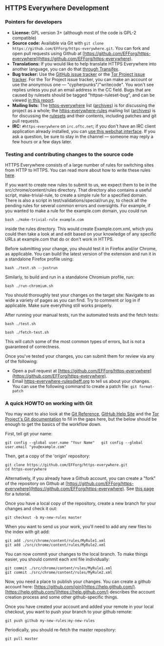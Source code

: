 ## HTTPS Everywhere Development

### Pointers for developers

*   **License:** GPL version 3+ (although most of the code is GPL-2 compatible)
*   **Source code:** Available via Git with `git clone
    https://github.com/EFForg/https-everywhere.git`. You can fork and open pull
    requests using Github at
    [https://github.com/EFForg/https-everywhere](https://github.com/EFForg/https-everywhere).
*   **Translations:** If you would like to help translate HTTPS Everywhere into
    another language, you can do that [through
    Transifex](https://www.transifex.com/otf/torproject/).
*   **Bug tracker:** Use the [GitHub issue
    tracker](https://github.com/EFForg/https-everywhere/issues/) or the [Tor
    Project issue tracker](https://trac.torproject.org/projects/tor/report/19).
    For the Tor Project issue tracker, you can make an account or use the
    anonymous one — "cypherpunks"/"writecode". You won't see replies unless you
    put an email address in the CC field. Bugs that are caused by rulesets
    should be tagged "httpse-ruleset-bug", and can be viewed [in this
    report](https://trac.torproject.org/projects/tor/report/48).
*   **Mailing lists:** The
    [https-everywhere](https://lists.eff.org/mailman/listinfo/https-everywhere)
    list ([archives](https://lists.eff.org/pipermail/https-everywhere/)) is for
    discussing the project as a whole; the
    [https-everywhere-rules](https://lists.eff.org/mailman/listinfo/https-everywhere-rules)
    mailing list
    ([archives](https://lists.eff.org/pipermail/https-everywhere-rules)) is for
    discussing the [rulesets](https://www.eff.org/https-everywhere/rulesets)
    and their contents, including patches and git pull requests.
*   **IRC:** `#https-everywhere` on `irc.oftc.net`; if you don't have an IRC
    client application already installed, you can [use this webchat
    interface](https://webchat.oftc.net/?channels=#https-everywhere). If you
    ask a question, be sure to stay in the channel — someone may reply a few
    hours or a few days later.

### Testing and contributing changes to the source code

HTTPS Everywhere consists of a large number of rules for switching sites from
HTTP to HTTPS. You can read more about how to write these rules
[here](https://www.eff.org/https-everywhere/rulesets).

If you want to create new rules to submit to us, we expect them to be in the
src/chrome/content/rules directory. That directory also contains a useful
script, make-trivial-rule, to create a simple rule for a specified domain.
There is also a script in test/validations/special/run.py, to check all the
pending rules for several common errors and oversights. For example, if you
wanted to make a rule for the example.com domain, you could run

    bash ./make-trivial-rule example.com

inside the rules directory. This would create Example.com.xml, which you could
then take a look at and edit based on your knowledge of any specific URLs at
example.com that do or don't work in HTTPS.

Before submitting your change, you should test it in Firefox and/or Chrome, as
applicable. You can build the latest version of the extension and run it in a
standalone Firefox profile using:

    bash ./test.sh --justrun

Similarly, to build and run in a standalone Chromium profile, run:

    bash ./run-chromium.sh

You should thoroughly test your changes on the target site: Navigate to as wide
a variety of pages as you can find. Try to comment or log in if applicable.
Make sure everything still works properly.

After running your manual tests, run the automated tests and the fetch tests:

    bash ./test.sh

    bash ./fetch-test.sh

This will catch some of the most common types of errors, but is not a
guaranteed of correctness.

Once you've tested your changes, you can submit them for review via any of the
following:

*   Open a pull request at
    [https://github.com/EFForg/https-everywhere](https://github.com/EFForg/https-everywhere).
*   Email https-everywhere-rules@eff.org to tell us about your changes. You can
    use the following command to create a patch file: `git format-patch`

### A quick HOWTO on working with Git

You may want to also look at the [Git Reference](http://gitref.org/), [GitHub
Help Site](https://help.github.com/) and the [Tor Project's Git
documentation](https://gitweb.torproject.org/githax.git/tree/doc/Howto.txt) to
fill in the gaps here, but the below should be enough to get the basics of the
workflow down.

First, tell git your name:

    git config --global user.name "Your Name"   git config --global user.email "you@example.com"

Then, get a copy of the 'origin' repository:

    git clone https://github.com/EFForg/https-everywhere.git
    cd https-everywhere

Alternatively, if you already have a Github account, you can create a "fork" of
the repository on Github at
[https://github.com/EFForg/https-everywhere](https://github.com/EFForg/https-everywhere).
See [this page](https://help.github.com/articles/fork-a-repo) for a tutorial.

Once you have a local copy of the repository, create a new branch for your
changes and check it out:

    git checkout -b my-new-rules master

When you want to send us your work, you'll need to add any new files to the
index with git add:

    git add ./src/chrome/content/rules/MyRule1.xml
    git add ./src/chrome/content/rules/MyRule2.xml

You can now commit your changes to the local branch. To make things easier, you
should commit each xml file individually:

    git commit ./src/chrome/content/rules/MyRule1.xml
    git commit ./src/chrome/content/rules/MyRule2.xml

Now, you need a place to publish your changes. You can create a github account
here: [https://github.com/join](https://help.github.com/).
[https://help.github.com/](https://help.github.com/) describes the account
creation process and some other github-specific things.

Once you have created your account and added your remote in your local
checkout, you want to push your branch to your github remote:

    git push github my-new-rules:my-new-rules

Periodically, you should re-fetch the master repository:

    git pull master
